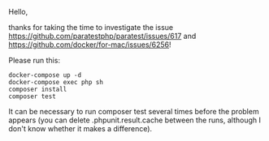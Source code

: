 Hello,

thanks for taking the time to investigate the issue https://github.com/paratestphp/paratest/issues/617 and https://github.com/docker/for-mac/issues/6256!

Please run this:
```shell
docker-compose up -d
docker-compose exec php sh
composer install
composer test
```
It can be necessary to run composer test several times before the problem appears (you can delete .phpunit.result.cache between the runs, although I don't know whether it makes a difference).
